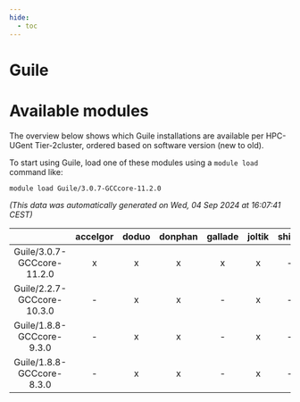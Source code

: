 ```yaml
---
hide:
  - toc
---
```


Guile
=====

# Available modules


The overview below shows which Guile installations are available per HPC-UGent Tier-2cluster, ordered based on software version (new to old).

To start using Guile, load one of these modules using a `module load` command like:

```shell
module load Guile/3.0.7-GCCcore-11.2.0
```

*(This data was automatically generated on Wed, 04 Sep 2024 at 16:07:41 CEST)*  

| |accelgor|doduo|donphan|gallade|joltik|shinx|skitty|
| :---: | :---: | :---: | :---: | :---: | :---: | :---: | :---: |
|Guile/3.0.7-GCCcore-11.2.0|x|x|x|x|x|-|x|
|Guile/2.2.7-GCCcore-10.3.0|-|x|x|-|x|-|x|
|Guile/1.8.8-GCCcore-9.3.0|-|x|x|-|x|-|x|
|Guile/1.8.8-GCCcore-8.3.0|-|x|x|-|x|-|x|
